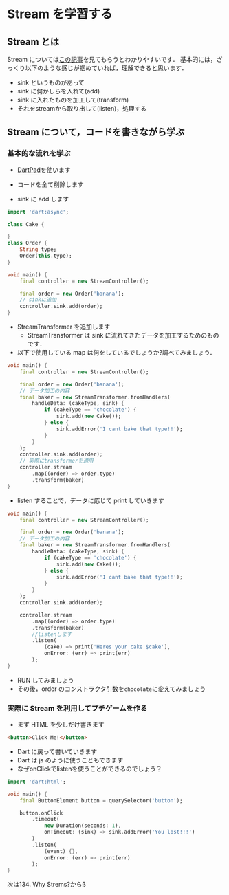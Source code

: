 # Stream を学習する

## Stream とは

Stream については[この記事](https://qiita.com/kabochapo/items/8738223894fb74f952d3)を見てもらうとわかりやすいです．
基本的には，ざっくり以下のような感じが掴めていれば，理解できると思います．

- sink というものがあって
- sink に何かしらを入れて(add)
- sink に入れたものを加工して(transform)
- それをstreamから取り出して(listen)，処理する

## Stream について，コードを書きながら学ぶ

### 基本的な流れを学ぶ

- [DartPad](https://dartpad.dartlang.org/)を使います

- コードを全て削除します
- sink に add します

```dart
import 'dart:async';

class Cake {

}
class Order {
    String type;
    Order(this.type);
}

void main() {
    final controller = new StreamController();

    final order = new Order('banana');
    // sinkに追加
    controller.sink.add(order);
}
```

- StreamTransformer を追加します
  - StreamTransformer は sink に流れてきたデータを加工するためのものです．
- 以下で使用している map は何をしているでしょうか?調べてみましょう．

```dart
void main() {
    final controller = new StreamController();

    final order = new Order('banana');
    // データ加工の内容
    final baker = new StreamTransformer.fromHandlers(
        handleData: (cakeType, sink) {
            if (cakeType == 'chocolate') {
                sink.add(new Cake());
            } else {
                sink.addError('I cant bake that type!!');
            }
        }
    );
    controller.sink.add(order);
    // 実際にtransformerを適用
    controller.stream
        .map((order) => order.type)
        .transform(baker)
}
```

- listen することで，データに応じて print していきます

```dart
void main() {
    final controller = new StreamController();

    final order = new Order('banana');
    // データ加工の内容
    final baker = new StreamTransformer.fromHandlers(
        handleData: (cakeType, sink) {
            if (cakeType == 'chocolate') {
                sink.add(new Cake());
            } else {
                sink.addError('I cant bake that type!!');
            }
        }
    );
    controller.sink.add(order);

    controller.stream
        .map((order) => order.type)
        .transform(baker)
        //listenします
        .listen(
            (cake) => print('Heres your cake $cake'),
            onError: (err) => print(err)
        );
}
```

- RUN してみましょう
- その後，order のコンストラクタ引数を`chocolate`に変えてみましょう

### 実際に Stream を利用してプチゲームを作る

- まず HTML を少しだけ書きます

```html
<button>Click Me!</button>
```

- Dart に戻って書いていきます
- Dart は js のように使うこともできます
- なぜonClickでlistenを使うことができるのでしょう？

```dart
import 'dart:html';

void main() {
    final ButtonElement button = querySelector('button');

    button.onClick
        .timeout(
            new Duration(seconds: 1),
            onTimeout: (sink) => sink.addError('You lost!!!')
        )
        .listen(
            (event) {},
            onError: (err) => print(err)
        );
}
```
次は134. Why Strems?からß
